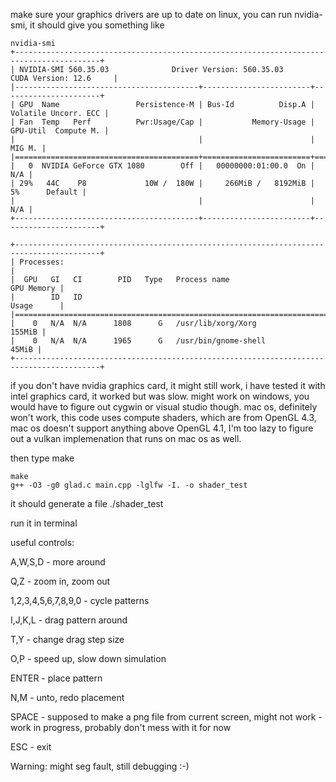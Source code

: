 make sure your graphics drivers are up to date
on linux, you can run nvidia-smi, it should give you something like

```
nvidia-smi   
+-----------------------------------------------------------------------------------------+
| NVIDIA-SMI 560.35.03              Driver Version: 560.35.03      CUDA Version: 12.6     |
|-----------------------------------------+------------------------+----------------------+
| GPU  Name                 Persistence-M | Bus-Id          Disp.A | Volatile Uncorr. ECC |
| Fan  Temp   Perf          Pwr:Usage/Cap |           Memory-Usage | GPU-Util  Compute M. |
|                                         |                        |               MIG M. |
|=========================================+========================+======================|
|   0  NVIDIA GeForce GTX 1080        Off |   00000000:01:00.0  On |                  N/A |
| 29%   44C    P8             10W /  180W |     266MiB /   8192MiB |      5%      Default |
|                                         |                        |                  N/A |
+-----------------------------------------+------------------------+----------------------+
                                                                                         
+-----------------------------------------------------------------------------------------+
| Processes:                                                                              |
|  GPU   GI   CI        PID   Type   Process name                              GPU Memory |
|        ID   ID                                                               Usage      |
|=========================================================================================|
|    0   N/A  N/A      1808      G   /usr/lib/xorg/Xorg                            155MiB |
|    0   N/A  N/A      1965      G   /usr/bin/gnome-shell                           45MiB |
+-----------------------------------------------------------------------------------------+
```

if you don't have nvidia graphics card, it might still work, i have tested it with intel graphics card, it worked but was slow. 
might work on windows, you would have to figure out cygwin or visual studio though. 
mac os, definitely won't work, this code uses compute shaders, which are from OpenGL 4.3, mac os doesn't support anything above OpenGL 4.1, I'm too lazy to figure out a vulkan implemenation that runs on mac os as well. 

then type make

```
make
g++ -O3 -g0 glad.c main.cpp -lglfw -I. -o shader_test
```

it should generate a file ./shader_test

run it in terminal

useful controls:

A,W,S,D - more around

Q,Z - zoom in, zoom out

1,2,3,4,5,6,7,8,9,0 - cycle patterns

I,J,K,L - drag pattern around

T,Y - change drag step size

O,P - speed up, slow down simulation

ENTER - place pattern

N,M - unto, redo placement

SPACE - supposed to make a png file from current screen, might not work - work in progress, probably don't mess with it for now

ESC - exit

Warning: might seg fault, still debugging :-) 

